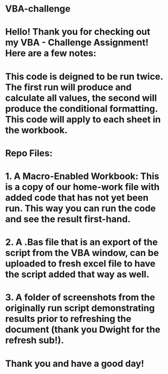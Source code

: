 # VBA-challenge


# Hello! Thank you for checking out my VBA - Challenge Assignment! Here are a few notes:

# This code is deigned to be run twice. The first run will produce and calculate all values, the second will produce the conditional formatting. This code will apply to each sheet in the workbook. 

# Repo Files:

# 1. A Macro-Enabled Workbook: This is a copy of our home-work file with added code that has not yet been run. This way you can run the code and see the result first-hand. 

# 2. A .Bas file that is an export of the script from the VBA window, can be uploaded to fresh excel file to have the script added that way as well. 

# 3. A folder of screenshots from the originally run script demonstrating results prior to refreshing the document (thank you Dwight for the refresh sub!).

# Thank you and have a good day!

